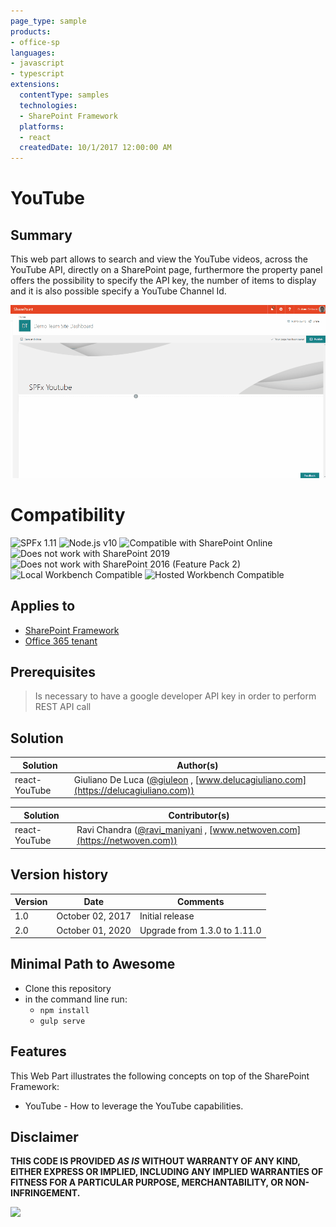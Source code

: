 ```yaml
---
page_type: sample
products:
- office-sp
languages:
- javascript
- typescript
extensions:
  contentType: samples
  technologies:
  - SharePoint Framework
  platforms:
  - react
  createdDate: 10/1/2017 12:00:00 AM
---
```

# YouTube

## Summary

This web part allows to search and view the YouTube videos, across the YouTube API, directly on a SharePoint page, furthermore the property panel offers the possibility to specify the API key, the number of items to display and it is also possible specify a YouTube Channel Id.

![Demo](./assets/Preview.gif)


# Compatibility

![SPFx 1.11](https://img.shields.io/badge/SPFx-1.11.0-green.svg) 
![Node.js v10](https://img.shields.io/badge/Node.js-v10-green.svg) 
![Compatible with SharePoint Online](https://img.shields.io/badge/SharePoint%20Online-Compatible-green.svg)
![Does not work with SharePoint 2019](https://img.shields.io/badge/SharePoint%20Server%202019-Incompatible-red.svg)
![Does not work with SharePoint 2016 (Feature Pack 2)](https://img.shields.io/badge/SharePoint%20Server%202016%20(Feature%20Pack%202)-Incompatible-red.svg "SharePoint Server 2016 Feature Pack 2 requires SPFx 1.1")
![Local Workbench Compatible](https://img.shields.io/badge/Local%20Workbench-Compatible-green.svg)
![Hosted Workbench Compatible](https://img.shields.io/badge/Hosted%20Workbench-Compatible-green.svg)

## Applies to

* [SharePoint Framework](https://docs.microsoft.com/sharepoint/dev/spfx/sharepoint-framework-overview)
* [Office 365 tenant](https://docs.microsoft.com/sharepoint/dev/spfx/set-up-your-development-environment)

## Prerequisites
 
> Is necessary to have a google developer API key in order to perform REST API call

## Solution

Solution|Author(s)
--------|---------
react-YouTube|Giuliano De Luca ([@giuleon](https://twitter.com/giuleon) , [www.delucagiuliano.com](https://delucagiuliano.com))

Solution|Contributor(s)
--------|---------
react-YouTube|Ravi Chandra ([@ravi_maniyani](https://twitter.com/ravi_maniyani) , [www.netwoven.com](https://netwoven.com))

## Version history

Version|Date|Comments
-------|----|--------
1.0|October 02, 2017|Initial release
2.0|October 01, 2020|Upgrade from 1.3.0 to 1.11.0


## Minimal Path to Awesome

- Clone this repository
- in the command line run:
  - `npm install`
  - `gulp serve`

## Features

This Web Part illustrates the following concepts on top of the SharePoint Framework:

- YouTube - How to leverage the YouTube capabilities.

## Disclaimer

**THIS CODE IS PROVIDED *AS IS* WITHOUT WARRANTY OF ANY KIND, EITHER EXPRESS OR IMPLIED, INCLUDING ANY IMPLIED WARRANTIES OF FITNESS FOR A PARTICULAR PURPOSE, MERCHANTABILITY, OR NON-INFRINGEMENT.**


<img src="https://pnptelemetry.azurewebsites.net/sp-dev-fx-webparts/samples/react-YouTube" />
